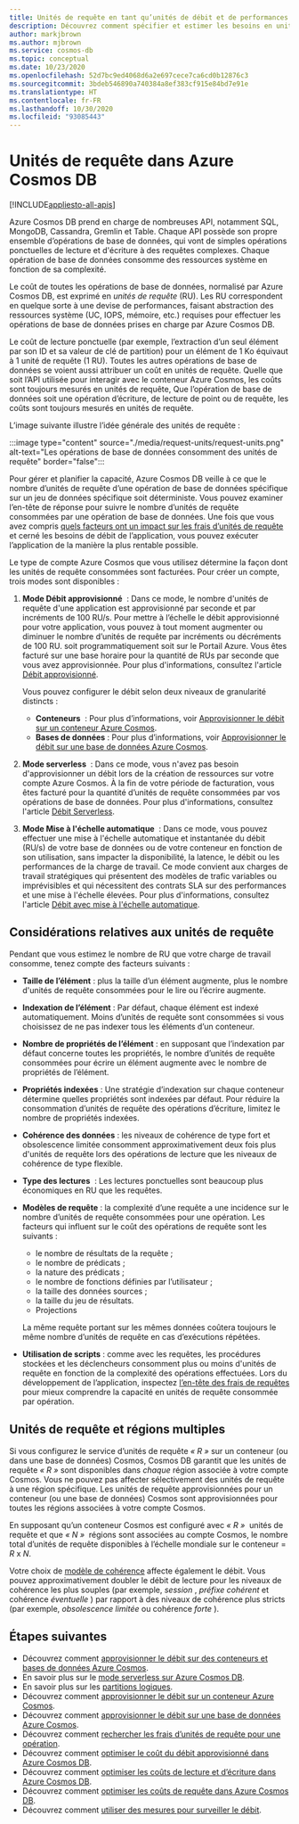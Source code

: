 ```yaml
---
title: Unités de requête en tant qu’unités de débit et de performances dans Azure Cosmos DB
description: Découvrez comment spécifier et estimer les besoins en unités de requête dans Azure Cosmos DB.
author: markjbrown
ms.author: mjbrown
ms.service: cosmos-db
ms.topic: conceptual
ms.date: 10/23/2020
ms.openlocfilehash: 52d7bc9ed4068d6a2e697cece7ca6cd0b12876c3
ms.sourcegitcommit: 3bdeb546890a740384a8ef383cf915e84bd7e91e
ms.translationtype: HT
ms.contentlocale: fr-FR
ms.lasthandoff: 10/30/2020
ms.locfileid: "93085443"
---
```

# <a name="request-units-in-azure-cosmos-db"></a>Unités de requête dans Azure Cosmos DB
[!INCLUDE[appliesto-all-apis](includes/appliesto-all-apis.md)]

Azure Cosmos DB prend en charge de nombreuses API, notamment SQL, MongoDB, Cassandra, Gremlin et Table. Chaque API possède son propre ensemble d’opérations de base de données, qui vont de simples opérations ponctuelles de lecture et d'écriture à des requêtes complexes. Chaque opération de base de données consomme des ressources système en fonction de sa complexité.

Le coût de toutes les opérations de base de données, normalisé par Azure Cosmos DB, est exprimé en *unités de requête* (RU). Les RU correspondent en quelque sorte à une devise de performances, faisant abstraction des ressources système (UC, IOPS, mémoire, etc.) requises pour effectuer les opérations de base de données prises en charge par Azure Cosmos DB.

Le coût de lecture ponctuelle (par exemple, l’extraction d’un seul élément par son ID et sa valeur de clé de partition) pour un élément de 1 Ko équivaut à 1 unité de requête (1 RU). Toutes les autres opérations de base de données se voient aussi attribuer un coût en unités de requête. Quelle que soit l’API utilisée pour interagir avec le conteneur Azure Cosmos, les coûts sont toujours mesurés en unités de requête, Que l’opération de base de données soit une opération d’écriture, de lecture de point ou de requête, les coûts sont toujours mesurés en unités de requête.

L’image suivante illustre l’idée générale des unités de requête :

:::image type="content" source="./media/request-units/request-units.png" alt-text="Les opérations de base de données consomment des unités de requête" border="false":::

Pour gérer et planifier la capacité, Azure Cosmos DB veille à ce que le nombre d’unités de requête d’une opération de base de données spécifique sur un jeu de données spécifique soit déterministe. Vous pouvez examiner l’en-tête de réponse pour suivre le nombre d’unités de requête consommées par une opération de base de données. Une fois que vous avez compris [quels facteurs ont un impact sur les frais d’unités de requête](request-units.md#request-unit-considerations) et cerné les besoins de débit de l’application, vous pouvez exécuter l’application de la manière la plus rentable possible.

Le type de compte Azure Cosmos que vous utilisez détermine la façon dont les unités de requête consommées sont facturées. Pour créer un compte, trois modes sont disponibles :

1. **Mode Débit approvisionné**  : Dans ce mode, le nombre d'unités de requête d'une application est approvisionné par seconde et par incréments de 100 RU/s. Pour mettre à l’échelle le débit approvisionné pour votre application, vous pouvez à tout moment augmenter ou diminuer le nombre d’unités de requête par incréments ou décréments de 100 RU. soit programmatiquement soit sur le Portail Azure. Vous êtes facturé sur une base horaire pour la quantité de RUs par seconde que vous avez approvisionnée. Pour plus d'informations, consultez l'article [Débit approvisionné](set-throughput.md).

   Vous pouvez configurer le débit selon deux niveaux de granularité distincts :

   * **Conteneurs**  : Pour plus d’informations, voir [Approvisionner le débit sur un conteneur Azure Cosmos](how-to-provision-container-throughput.md).
   * **Bases de données** : Pour plus d’informations, voir [Approvisionner le débit sur une base de données Azure Cosmos](how-to-provision-database-throughput.md).

2. **Mode serverless**  : Dans ce mode, vous n'avez pas besoin d'approvisionner un débit lors de la création de ressources sur votre compte Azure Cosmos. À la fin de votre période de facturation, vous êtes facturé pour la quantité d’unités de requête consommées par vos opérations de base de données. Pour plus d'informations, consultez l'article [Débit Serverless](serverless.md). 

3. **Mode Mise à l'échelle automatique**  : Dans ce mode, vous pouvez effectuer une mise à l'échelle automatique et instantanée du débit (RU/s) de votre base de données ou de votre conteneur en fonction de son utilisation, sans impacter la disponibilité, la latence, le débit ou les performances de la charge de travail. Ce mode convient aux charges de travail stratégiques qui présentent des modèles de trafic variables ou imprévisibles et qui nécessitent des contrats SLA sur des performances et une mise à l'échelle élevées. Pour plus d'informations, consultez l'article [Débit avec mise à l'échelle automatique](provision-throughput-autoscale.md). 

## <a name="request-unit-considerations"></a>Considérations relatives aux unités de requête

Pendant que vous estimez le nombre de RU que votre charge de travail consomme, tenez compte des facteurs suivants :

* **Taille de l’élément** : plus la taille d’un élément augmente, plus le nombre d'unités de requête consommées pour le lire ou l’écrire augmente.

* **Indexation de l’élément** : Par défaut, chaque élément est indexé automatiquement. Moins d’unités de requête sont consommées si vous choisissez de ne pas indexer tous les éléments d’un conteneur.

* **Nombre de propriétés de l’élément** : en supposant que l’indexation par défaut concerne toutes les propriétés, le nombre d’unités de requête consommées pour écrire un élément augmente avec le nombre de propriétés de l’élément.

* **Propriétés indexées** : Une stratégie d’indexation sur chaque conteneur détermine quelles propriétés sont indexées par défaut. Pour réduire la consommation d’unités de requête des opérations d’écriture, limitez le nombre de propriétés indexées.

* **Cohérence des données** : les niveaux de cohérence de type fort et obsolescence limitée consomment approximativement deux fois plus d'unités de requête lors des opérations de lecture que les niveaux de cohérence de type flexible.

* **Type des lectures**  : Les lectures ponctuelles sont beaucoup plus économiques en RU que les requêtes.

* **Modèles de requête** : la complexité d’une requête a une incidence sur le nombre d’unités de requête consommées pour une opération. Les facteurs qui influent sur le coût des opérations de requête sont les suivants : 
 
  * le nombre de résultats de la requête ;
  * le nombre de prédicats ;
  * la nature des prédicats ;
  * le nombre de fonctions définies par l’utilisateur ;
  * la taille des données sources ;
  * la taille du jeu de résultats.
  * Projections

  La même requête portant sur les mêmes données coûtera toujours le même nombre d’unités de requête en cas d’exécutions répétées.

* **Utilisation de scripts** : comme avec les requêtes, les procédures stockées et les déclencheurs consomment plus ou moins d'unités de requête en fonction de la complexité des opérations effectuées. Lors du développement de l’application, inspectez [l’en-tête des frais de requêtes](./optimize-cost-reads-writes.md#measuring-the-ru-charge-of-a-request) pour mieux comprendre la capacité en unités de requête consommée par opération.

## <a name="request-units-and-multiple-regions"></a>Unités de requête et régions multiples

Si vous configurez le service d’unités de requête *« R »* sur un conteneur (ou dans une base de données) Cosmos, Cosmos DB garantit que les unités de requête *« R »* sont disponibles dans *chaque* région associée à votre compte Cosmos. Vous ne pouvez pas affecter sélectivement des unités de requête à une région spécifique. Les unités de requête approvisionnées pour un conteneur (ou une base de données) Cosmos sont approvisionnées pour toutes les régions associées à votre compte Cosmos.

En supposant qu’un conteneur Cosmos est configuré avec *« R »*  unités de requête et que *« N »*  régions sont associées au compte Cosmos, le nombre total d’unités de requête disponibles à l’échelle mondiale sur le conteneur = *R* x *N*.

Votre choix de [modèle de cohérence](consistency-levels.md) affecte également le débit. Vous pouvez approximativement doubler le débit de lecture pour les niveaux de cohérence les plus souples (par exemple, *session* , *préfixe cohérent* et cohérence *éventuelle* ) par rapport à des niveaux de cohérence plus stricts (par exemple, *obsolescence limitée* ou cohérence *forte* ).

## <a name="next-steps"></a>Étapes suivantes

- Découvrez comment [approvisionner le débit sur des conteneurs et bases de données Azure Cosmos](set-throughput.md).
- En savoir plus sur le [mode serverless sur Azure Cosmos DB](serverless.md).
- En savoir plus sur les [partitions logiques](./partitioning-overview.md).
- Découvrez comment [approvisionner le débit sur un conteneur Azure Cosmos](how-to-provision-container-throughput.md).
- Découvrez comment [approvisionner le débit sur une base de données Azure Cosmos](how-to-provision-database-throughput.md).
- Découvrez comment [rechercher les frais d’unités de requête pour une opération](find-request-unit-charge.md).
- Découvrez comment [optimiser le coût du débit approvisionné dans Azure Cosmos DB](optimize-cost-throughput.md).
- Découvrez comment [optimiser les coûts de lecture et d’écriture dans Azure Cosmos DB](optimize-cost-reads-writes.md).
- Découvrez comment [optimiser les coûts de requête dans Azure Cosmos DB](./optimize-cost-reads-writes.md).
- Découvrez comment [utiliser des mesures pour surveiller le débit](use-metrics.md).